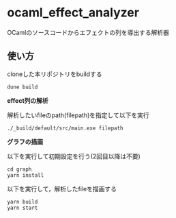 # ocaml_effect_analyzer

OCamlのソースコードからエフェクトの列を導出する解析器

## 使い方
cloneした本リポジトリをbuildする
```
dune build
```
**effect列の解析**

解析したいfileのpath(filepath)を指定して以下を実行
```
./_build/default/src/main.exe filepath
```

**グラフの描画**

以下を実行して初期設定を行う(2回目以降は不要)
```
cd graph
yarn install
```

以下を実行して，解析したfileを描画する
```
yarn build
yarn start
```



